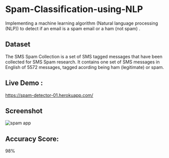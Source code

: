# Spam-Classification-using-NLP
Implementing a machine learning algorithm (Natural language processing (NLP)) to detect if an email is a spam email or a ham (not spam) .

## Dataset
The SMS Spam Collection is a set of SMS tagged messages that have been collected for SMS Spam research.
It contains one set of SMS messages in English of 5572 messages, tagged acording being ham (legitimate) or spam.

## Live Demo :
https://spam-detector-01.herokuapp.com/

## Screenshot 
![spam app](https://user-images.githubusercontent.com/73738015/103008662-7dcf2500-455b-11eb-9bf4-59facf19b7de.JPG)

## Accuracy Score:
98%
